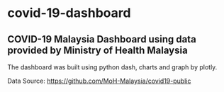 # covid-19-dashboard

## COVID-19 Malaysia Dashboard using data provided by Ministry of Health Malaysia 

The dashboard was built using python dash, charts and graph by plotly. 

Data Source: https://github.com/MoH-Malaysia/covid19-public




